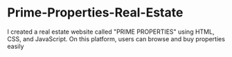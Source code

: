 # Prime-Properties-Real-Estate
I created a real estate website called "PRIME PROPERTIES" using HTML, CSS, and JavaScript. On this platform, users can browse and buy properties easily
